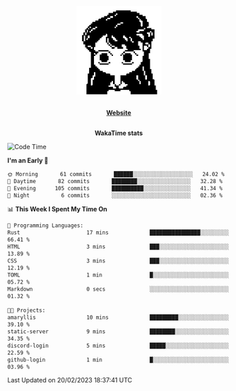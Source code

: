 ##

<p align="center">
  <img src="./person.gif" />
</p>

##

<div align="center">
  <p>
    <strong>
    <a href='https://domm.me'>Website</a>
    </strong>
  </p>
</div>

##

<div align="center">
  <p>
    <strong>
    WakaTime stats
    </strong>
  </p>
</div>

<!--START_SECTION:waka-->
![Code Time](http://img.shields.io/badge/Code%20Time-43%20hrs%2018%20mins-blue)

**I'm an Early 🐤** 

```text
🌞 Morning       61 commits       ██████░░░░░░░░░░░░░░░░░░░   24.02 % 
🌆 Daytime       82 commits       ████████░░░░░░░░░░░░░░░░░   32.28 % 
🌃 Evening      105 commits       ██████████░░░░░░░░░░░░░░░   41.34 % 
🌙 Night          6 commits       ░░░░░░░░░░░░░░░░░░░░░░░░░   02.36 % 

```


📊 **This Week I Spent My Time On** 

```text
💬 Programming Languages: 
Rust                     17 mins             ████████████████░░░░░░░░░   66.41 % 
HTML                     3 mins              ███░░░░░░░░░░░░░░░░░░░░░░   13.89 % 
CSS                      3 mins              ███░░░░░░░░░░░░░░░░░░░░░░   12.19 % 
TOML                     1 min               █░░░░░░░░░░░░░░░░░░░░░░░░   05.72 % 
Markdown                 0 secs              ░░░░░░░░░░░░░░░░░░░░░░░░░   01.32 % 

🐱‍💻 Projects: 
amaryllis                10 mins             █████████░░░░░░░░░░░░░░░░   39.10 % 
static-server            9 mins              ████████░░░░░░░░░░░░░░░░░   34.35 % 
discord-login            5 mins              █████░░░░░░░░░░░░░░░░░░░░   22.59 % 
github-login             1 min               █░░░░░░░░░░░░░░░░░░░░░░░░   03.96 % 

```


 Last Updated on 20/02/2023 18:37:41 UTC
<!--END_SECTION:waka-->

